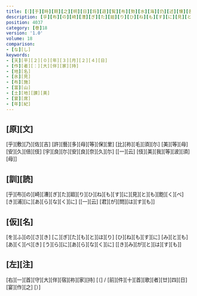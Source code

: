 ```yaml
---
title: [（][于][時][期][之][明][日][将][遊][覧][布][勢][水][海][仍][述][懐][各][作][歌][）]
description: [乎][布][の][崎][漕][ぎ][た][廻][り][ひ][ね][も][す][に][見][と][も][飽][く][べ][き][浦][に][あ][ら][な][く][に] [[一][云] [君][が][問][は][す][も]]
position: 4037
category: [巻]18
version: '1.0'
volume: 18
comparison:
- [な][し]
keywords:
- [天][平][２][０][年][３][月][２][４][日]
- [作][者][：][大][伴][家][持]
- [地][名]
- [氷][見]
- [布][施]
- [富][山]
- [土][地][讃][美]
- [宴][席]
- [年][紀]
---
```


## [原][文]

[乎][敷][乃][佐][吉] [許][藝][多][母][等][保][里] [比][祢][毛][須][尓] [美][等][母][安][久][倍][伎] [宇][良][尓][安][良][奈][久][尓] [[一][云] [伎][美][我][等][波][須][母]]

## [訓][読]

[乎][布][の][崎][漕][ぎ][た][廻][り][ひ][ね][も][す][に][見][と][も][飽][く][べ][き][浦][に][あ][ら][な][く][に] [[一][云] [君][が][問][は][す][も]]

## [仮][名]

[を][ふ][の][さ][き] [こ][ぎ][た][も][と][ほ][り] [ひ][ね][も][す][に] [み][と][も][あ][く][べ][き] [う][ら][に][あ][ら][な][く][に] [[き][み][が][と][は][す][も]]

## [左][注]

[右][一][首][守][大][伴][宿][祢][家][持] [（] / [前][件][十][首][歌][者][廿][四][日][宴][作][之] [）]
